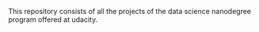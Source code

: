 This repository consists of all the projects of the data science nanodegree program offered at udacity.

